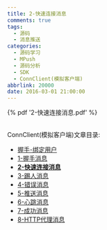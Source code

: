 ```yaml
---
title: 2-快速连接消息
comments: true
tags:
  - 源码
  - 消息推送
categories:
  - 源码学习
  - MPush
  - 源码分析
  - SDK
  - ConnClient(模拟客户端)
abbrlink: 20000
date: 2016-03-01 21:00:00
---
```



{% pdf '2-快速连接消息.pdf' %}

<br>
ConnClient(模拟客户端)文章目录:

* [握手-绑定用户](../握手-绑定用户)
* [1-握手消息](../1-握手消息)
* **[2-快速连接消息](../2-快速连接消息)**
* [3-踢人消息](../3-踢人消息)
* [4-错误消息](../4-错误消息)
* [5-推送消息](../5-推送消息)
* [6-心跳消息](../6-心跳消息)
* [7-成功消息](../7-成功消息)
* [8-HTTP代理消息](../8-HTTP代理消息)
